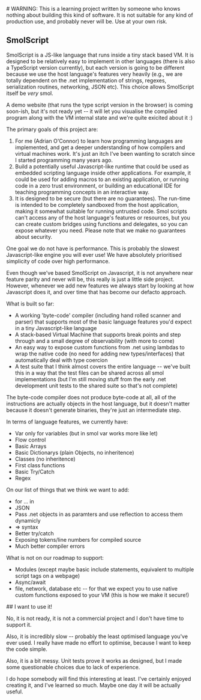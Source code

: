 # WARNING: This is a learning project written by someone who knows nothing about building this kind of software. It is not suitable for any kind of production use, and probably never will be. Use at your own risk.

## SmolScript

SmolScript is a JS-like language that runs inside a tiny stack based VM. It is designed to be relatively easy to implement in other languages (there is also a TypeScript version currently), but each version is going to be different because we use the host language's features very heavily (e.g., we are totally dependent on the .net implementation of strings, regexes, serialization routines, networking, JSON etc). This choice allows SmolScript itself be *very* smol.

A demo website (that runs the type script version in the browser) is coming soon-ish, but it's not ready yet -- it will let you visualise the compiled program along with the VM internal state and we're quite exicited about it :) 

The primary goals of this project are:

1. For me (Adrian O'Connor) to learn how programming languages are implemented, and get a deeper understanding of how compilers and virtual machines work. It's just an itch I've been wanting to scratch since I started programming many years ago.
2. Build a potentially useful Javascript-like runtime that could be used as embedded scripting language inside other applications. For example, it could be used for adding macros to an existing application, or running code in a zero trust environment, or building an educational IDE for teaching programming concepts in an interactive way.
3. It is designed to be secure (but there are no guarantees). The run-time is intended to be completely sandboxed from the host application, making it somewhat suitable for running untrusted code. Smol scripts can't access any of the host language's features or resources, but you can create custom bridges using functions and delegates, so you can expose whatever you need. Please note that we make no guarantees about security.

One goal we do not have is performance. This is probably the slowest Javascript-like engine you will ever use! We have absolutely prioritised simplicity of code over high performance.

Even though we've based SmolScript on Javascript, it is not anywhere near feature parity and never will be, this really is just a little side project. However, whenever we add new features we always start by looking at how Javascript does it, and over time that has become our defacto approach.

What is built so far:

* A working 'byte-code' compiler (including hand rolled scanner and parser) that supports most of the basic language features you'd expect in a tiny Javascript-like language
* A stack-based Virtual Machine that supports break points and step through and a small degree of observability (with more to come)
* An easy way to expose custom functions from .net using lambdas to wrap the native code (no need for adding new types/interfaces) that automatically deal with type coercion
* A test suite that I think almost covers the entire language -- we've built this in a way that the test files can be shared across all smol implementations (but I'm still moving stuff from the early .net development unit tests to the shared suite so that's not complete)

The byte-code compiler does not produce byte-code at all, all of the instructions are actually objects in the host language, but it doesn't matter because it doesn't generate binaries, they're just an intermediate step.

In terms of language features, we currently have:

* Var only for variables (but in smol var works more like let)
* Flow control
* Basic Arrays
* Basic Dictionarys (plain Objects, no inheritence)
* Classes (no inheritence)
* First class functions
* Basic Try/Catch
* Regex

On our list of things that we think we want to add:

* for ... in
* JSON
* Pass .net objects in as paramters and use reflection to access them dynamicly
* => syntax
* Better try/catch
* Exposing tokens/line numbers for compiled source
* Much better compiler errors

What is not on our roadmap to support:

* Modules (except maybe basic include statements, equivalent to multiple script tags on a webpage)
* Async/await
* file, network, database etc -- for that we expect you to use native custom functions exposed to your VM (this is how we make it secure!)

## I want to use it!

No, it is not ready, it is not a commercial project and I don't have time to support it.

Also, it is incredibly slow -- probably the least optimised language you've ever used. I really have made no effort to optimise, because I want to keep the code simple.

Also, it is a bit messy. Unit tests prove it works as designed, but I made some questionable choices due to lack of experience.

I do hope somebody will find this interesting at least. I've certainly enjoyed creating it, and I've learned so much. Maybe one day it will be actually useful.
